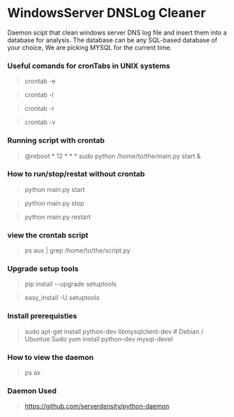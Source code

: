 # WindowsServer DNSLog Cleaner
Daemon scipt that clean windows server DNS log file and insert them into a database for analysis.
The database can be any SQL-based database of your choice, We are picking MYSQL for the current time.



### Useful comands for cronTabs in UNIX systems
> crontab -e      

> crontab -l

> crontab -r

> crontab -v


### Running script with crontab
> @reboot * 12 * * * sudo python /home/to/the/main.py start &

### How to run/stop/restat without crontab
> python main.py start

> python main.py stop

> python main.py restart

### view the crontab script
> ps aux | grep /home/to/the/script.py


### Upgrade setup tools
> pip install --upgrade setuptools

> easy_install -U setuptools

### Install prerequisties
> sudo apt-get install python-dev libmysqlclient-dev  # Debian / Ubuntue
> Sudo yum install python-dev mysql-devel



### How to view the daemon
>  ps ax

### Daemon Used
> https://github.com/serverdensity/python-daemon
